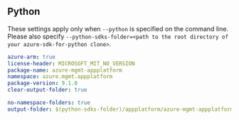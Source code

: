 ## Python

These settings apply only when `--python` is specified on the command line.
Please also specify `--python-sdks-folder=<path to the root directory of your azure-sdk-for-python clone>`.

``` yaml $(python)
azure-arm: true
license-header: MICROSOFT_MIT_NO_VERSION
package-name: azure-mgmt-appplatform
namespace: azure.mgmt.appplatform
package-version: 9.1.0
clear-output-folder: true
```

``` yaml $(python)
no-namespace-folders: true
output-folder: $(python-sdks-folder)/appplatform/azure-mgmt-appplatform/azure/mgmt/appplatform
```
